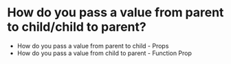 # How do you pass a value from parent to child/child to parent?

- How do you pass a value from parent to child - Props
- How do you pass a value from child to parent - Function Prop
